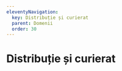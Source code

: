 ```yaml
---
eleventyNavigation:
  key: Distribuție și curierat
  parent: Domenii
  order: 30
---
```


# Distribuție și curierat
